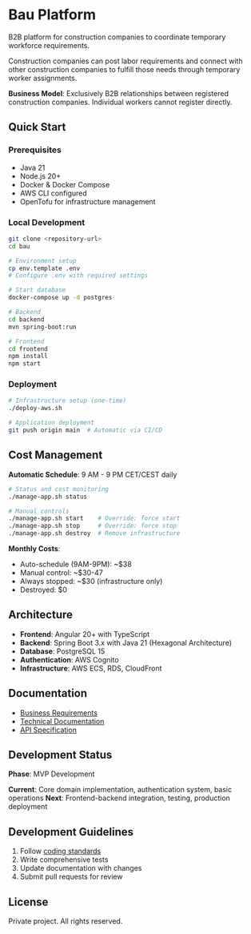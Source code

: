 # Bau Platform

B2B platform for construction companies to coordinate temporary workforce requirements.

Construction companies can post labor requirements and connect with other construction companies to fulfill those needs through temporary worker assignments.

**Business Model**: Exclusively B2B relationships between registered construction companies. Individual workers cannot register directly.

## Quick Start

### Prerequisites

- Java 21
- Node.js 20+
- Docker & Docker Compose
- AWS CLI configured
- OpenTofu for infrastructure management

### Local Development

```bash
git clone <repository-url>
cd bau

# Environment setup
cp env.template .env
# Configure .env with required settings

# Start database
docker-compose up -d postgres

# Backend
cd backend
mvn spring-boot:run

# Frontend
cd frontend
npm install
npm start
```

### Deployment

```bash
# Infrastructure setup (one-time)
./deploy-aws.sh

# Application deployment
git push origin main  # Automatic via CI/CD
```

## Cost Management

**Automatic Schedule**: 9 AM - 9 PM CET/CEST daily

```bash
# Status and cost monitoring
./manage-app.sh status

# Manual controls
./manage-app.sh start    # Override: force start
./manage-app.sh stop     # Override: force stop
./manage-app.sh destroy  # Remove infrastructure
```

**Monthly Costs**:
- Auto-schedule (9AM-9PM): ~$38
- Manual control: ~$30-47
- Always stopped: ~$30 (infrastructure only)
- Destroyed: $0

## Architecture

- **Frontend**: Angular 20+ with TypeScript
- **Backend**: Spring Boot 3.x with Java 21 (Hexagonal Architecture)
- **Database**: PostgreSQL 15
- **Authentication**: AWS Cognito
- **Infrastructure**: AWS ECS, RDS, CloudFront

## Documentation

- [Business Requirements](doc/fach/fachlich.md)
- [Technical Documentation](doc/tech/README.md)
- [API Specification](api/)

## Development Status

**Phase**: MVP Development

**Current**: Core domain implementation, authentication system, basic operations
**Next**: Frontend-backend integration, testing, production deployment

## Development Guidelines

1. Follow [coding standards](doc/tech/08-cross-cutting-concepts/coding-standards.md)
2. Write comprehensive tests
3. Update documentation with changes
4. Submit pull requests for review

## License

Private project. All rights reserved.
